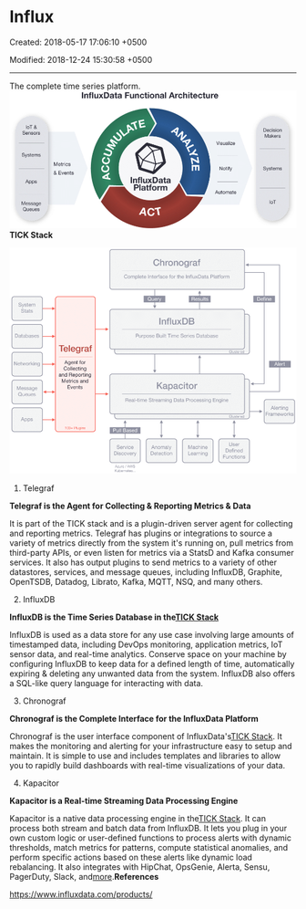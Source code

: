 # Influx

Created: 2018-05-17 17:06:10 +0500

Modified: 2018-12-24 15:30:58 +0500

---

The complete time series platform.
![InfluxData Functional Architecture 10T & Sensors Systems Metrics & Events Apps Message Queues InfluxData Platform ACT Visualize Notify Automate Decision Makers Systems 10T ](media/InfluxDB_Influx-image1.png)
**TICK Stack**

![Chronograf Complete Interface for the InfluxData Platform Query Results System Stats Databases Networking Message Queues Apps Telegraf Agent for Collecting and Reporting Metrics and Events Plugins InfluxDB Purpose Built Time Series Database Clustered Kapacitor Real-time Streaming Data Processing Engine Define Alert Alerting Frameworks Pull Based Service Discovery Azure / AWS Kubemetexw Anomaly Detection Clustered User Machine Defined Learning Functions ](media/InfluxDB_Influx-image2.png)
1.  Telegraf

**Telegraf is the Agent for Collecting & Reporting Metrics & Data**

It is part of the TICK stack and is a plugin-driven server agent for collecting and reporting metrics. Telegraf has plugins or integrations to source a variety of metrics directly from the system it's running on, pull metrics from third-party APIs, or even listen for metrics via a StatsD and Kafka consumer services. It also has output plugins to send metrics to a variety of other datastores, services, and message queues, including InfluxDB, Graphite, OpenTSDB, Datadog, Librato, Kafka, MQTT, NSQ, and many others.

2.  InfluxDB

**InfluxDB is the Time Series Database in the[TICK Stack](https://www.influxdata.com/time-series-platform/)**

InfluxDB is used as a data store for any use case involving large amounts of timestamped data, including DevOps monitoring, application metrics, IoT sensor data, and real-time analytics. Conserve space on your machine by configuring InfluxDB to keep data for a defined length of time, automatically expiring & deleting any unwanted data from the system. InfluxDB also offers a SQL-like query language for interacting with data.

3.  Chronograf

**Chronograf is the Complete Interface for the InfluxData Platform**

Chronograf is the user interface component of InfluxData's[TICK Stack](https://www.influxdata.com/time-series-platform/). It makes the monitoring and alerting for your infrastructure easy to setup and maintain. It is simple to use and includes templates and libraries to allow you to rapidly build dashboards with real-time visualizations of your data.

4.  Kapacitor

**Kapacitor is a Real-time Streaming Data Processing Engine**

Kapacitor is a native data processing engine in the[TICK Stack](https://www.influxdata.com/time-series-platform/). It can process both stream and batch data from InfluxDB. It lets you plug in your own custom logic or user-defined functions to process alerts with dynamic thresholds, match metrics for patterns, compute statistical anomalies, and perform specific actions based on these alerts like dynamic load rebalancing. It also integrates with HipChat, OpsGenie, Alerta, Sensu, PagerDuty, Slack, and[more](https://www.influxdata.com/products/integrations/).**References**

<https://www.influxdata.com/products/>